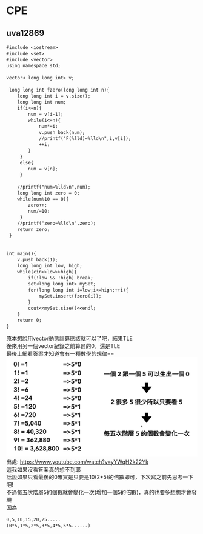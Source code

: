 # CPE

## uva12869
```cpp=
#include <iostream>
#include <set>
#include <vector>
using namespace std;

vector< long long int> v;

 long long int fzero(long long int n){
 	long long int i = v.size();
 	long long int num;
 	if(i<=n){
 		num = v[i-1];
	 	while(i<=n){
	 		num*=i;
	 		v.push_back(num);
	 		//printf("F(%lld)=%lld\n",i,v[i]);
	 		++i;
	 	}
	 }
	 else{
	 	num = v[n];
	 }
 	
 	//printf("num=%lld\n",num);
 	long long int zero = 0;
 	while(num%10 == 0){
 		zero++;
 		num/=10;
	 }
	//printf("zero=%lld\n",zero);
 	return zero;
 }
 		

int main(){
	v.push_back(1);
	long long int low, high;
	while(cin>>low>>high){
		if(!low && !high) break;
		set<long long int> mySet;
		for(long long int i=low;i<=high;++i){
			mySet.insert(fzero(i));
		}
		cout<<mySet.size()<<endl;
	}
	return 0;
}
```
原本想說用vector動態計算應該就可以了吧，結果TLE   
後來用另一個vector紀錄之前算過的0，還是TLE  
最後上網看答案才知道會有一種數學的規律==  
![image](%E6%95%B8%E5%AD%B8%E8%A6%8F%E5%BE%8B.png)
出處: https://www.youtube.com/watch?v=yYWqH2k22Yk  
這我如果沒看答案真的想不到耶  
話說如果只看最後的0確實是只要是10(2*5)的倍數即可，下次寫之前先思考一下吧!  
不過每五次階層5的個數就會變化一次(增加一個5的倍數)，真的也要多想想才會發現  
因為  
```
0,5,10,15,20,25.....  
(0*5,1*5,2*5,3*5,4*5,5*5......)  
```
